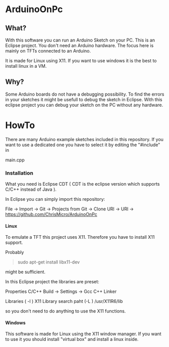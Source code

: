 # ArduinoOnPc

## What?

With this software you can run an Arduino Sketch on your PC.
This is an Eclipse project.
You don't need an Arduino hardware.
The focus here is mainly on TFTs connected to an Arduino.

It is made for Linux using X11. If you want to use windows it is the best to install linux in a VM.


## Why?

Some Arduino boards do not have a debugging possibility.
To find the errors in your sketches it might be usefull to debug the sketch in Eclipse.
With this eclipse project you can debug your sketch on the PC without any hardware.

# HowTo

There are many Arduino example sketches included in this repository. 
If you want to use a dedicated one you have to select it by editing the "#include" in

main.cpp


### Installation

What you need is Eclipse CDT ( CDT is the eclipse version which supports C/C++ instead of Java ).

In Eclipse you can simply import this repository:

File -> Import -> Git -> Projects from Git -> Clone URl -> URl -> https://github.com/ChrisMicro/ArduinoOnPc
 
#### Linux

To emulate a TFT this project uses X11. Therefore you have to install X11 support.

Probably 

> sudo apt-get install libx11-dev

might be sufficient.

In this Eclipse project the libraries are preset:

Properties C/C++ Build -> Settings -> Gcc C++ Linker

Libraries ( -l ) X11
Library search paht (-L ) /usr/X11R6/lib

so you don't need to do anything to use the X11 functions.

#### Windows

This software is made for Linux using the X11 window manager. 
If you want to use it you should install "virtual box" and install a linux inside.



